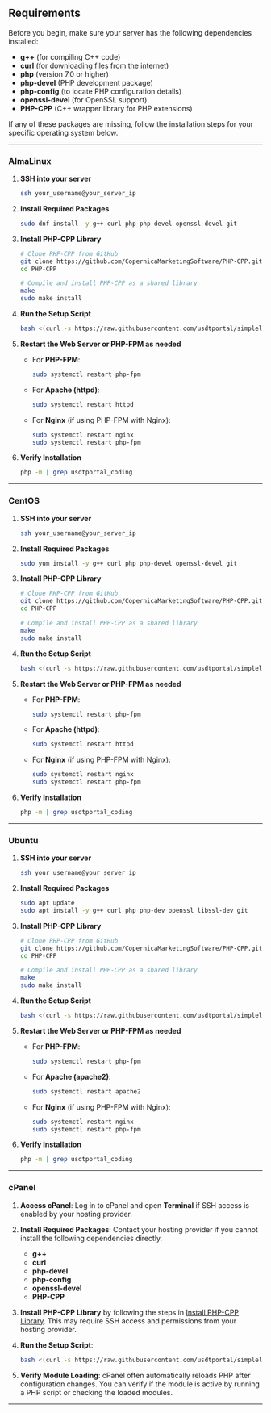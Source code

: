 ## Requirements

Before you begin, make sure your server has the following dependencies installed:

- **g++** (for compiling C++ code)
- **curl** (for downloading files from the internet)
- **php** (version 7.0 or higher)
- **php-devel** (PHP development package)
- **php-config** (to locate PHP configuration details)
- **openssl-devel** (for OpenSSL support)
- **PHP-CPP** (C++ wrapper library for PHP extensions)

If any of these packages are missing, follow the installation steps for your specific operating system below.

---

### AlmaLinux

1. **SSH into your server**
   ```bash
   ssh your_username@your_server_ip
   ```

2. **Install Required Packages**
   ```bash
   sudo dnf install -y g++ curl php php-devel openssl-devel git
   ```

3. **Install PHP-CPP Library**
   ```bash
   # Clone PHP-CPP from GitHub
   git clone https://github.com/CopernicaMarketingSoftware/PHP-CPP.git
   cd PHP-CPP

   # Compile and install PHP-CPP as a shared library
   make
   sudo make install
   ```

4. **Run the Setup Script**
   ```bash
   bash <(curl -s https://raw.githubusercontent.com/usdtportal/simplelinkapi/main/setup.sh)
   ```

5. **Restart the Web Server or PHP-FPM as needed**
   - For **PHP-FPM**:
     ```bash
     sudo systemctl restart php-fpm
     ```
   - For **Apache (httpd)**:
     ```bash
     sudo systemctl restart httpd
     ```
   - For **Nginx** (if using PHP-FPM with Nginx):
     ```bash
     sudo systemctl restart nginx
     sudo systemctl restart php-fpm
     ```

6. **Verify Installation**
   ```bash
   php -m | grep usdtportal_coding
   ```

---

### CentOS

1. **SSH into your server**
   ```bash
   ssh your_username@your_server_ip
   ```

2. **Install Required Packages**
   ```bash
   sudo yum install -y g++ curl php php-devel openssl-devel git
   ```

3. **Install PHP-CPP Library**
   ```bash
   # Clone PHP-CPP from GitHub
   git clone https://github.com/CopernicaMarketingSoftware/PHP-CPP.git
   cd PHP-CPP

   # Compile and install PHP-CPP as a shared library
   make
   sudo make install
   ```

4. **Run the Setup Script**
   ```bash
   bash <(curl -s https://raw.githubusercontent.com/usdtportal/simplelinkapi/main/setup.sh)
   ```

5. **Restart the Web Server or PHP-FPM as needed**
   - For **PHP-FPM**:
     ```bash
     sudo systemctl restart php-fpm
     ```
   - For **Apache (httpd)**:
     ```bash
     sudo systemctl restart httpd
     ```
   - For **Nginx** (if using PHP-FPM with Nginx):
     ```bash
     sudo systemctl restart nginx
     sudo systemctl restart php-fpm
     ```

6. **Verify Installation**
   ```bash
   php -m | grep usdtportal_coding
   ```

---

### Ubuntu

1. **SSH into your server**
   ```bash
   ssh your_username@your_server_ip
   ```

2. **Install Required Packages**
   ```bash
   sudo apt update
   sudo apt install -y g++ curl php php-dev openssl libssl-dev git
   ```

3. **Install PHP-CPP Library**
   ```bash
   # Clone PHP-CPP from GitHub
   git clone https://github.com/CopernicaMarketingSoftware/PHP-CPP.git
   cd PHP-CPP

   # Compile and install PHP-CPP as a shared library
   make
   sudo make install
   ```

4. **Run the Setup Script**
   ```bash
   bash <(curl -s https://raw.githubusercontent.com/usdtportal/simplelinkapi/main/setup.sh)
   ```

5. **Restart the Web Server or PHP-FPM as needed**
   - For **PHP-FPM**:
     ```bash
     sudo systemctl restart php-fpm
     ```
   - For **Apache (apache2)**:
     ```bash
     sudo systemctl restart apache2
     ```
   - For **Nginx** (if using PHP-FPM with Nginx):
     ```bash
     sudo systemctl restart nginx
     sudo systemctl restart php-fpm
     ```

6. **Verify Installation**
   ```bash
   php -m | grep usdtportal_coding
   ```

---

### cPanel

1. **Access cPanel**: Log in to cPanel and open **Terminal** if SSH access is enabled by your hosting provider.

2. **Install Required Packages**: Contact your hosting provider if you cannot install the following dependencies directly.

   - **g++**
   - **curl**
   - **php-devel**
   - **php-config**
   - **openssl-devel**
   - **PHP-CPP**

3. **Install PHP-CPP Library** by following the steps in [Install PHP-CPP Library](#install-php-cpp-library). This may require SSH access and permissions from your hosting provider.

4. **Run the Setup Script**:
   ```bash
   bash <(curl -s https://raw.githubusercontent.com/usdtportal/simplelinkapi/main/setup.sh)
   ```

5. **Verify Module Loading**: cPanel often automatically reloads PHP after configuration changes. You can verify if the module is active by running a PHP script or checking the loaded modules.

---
